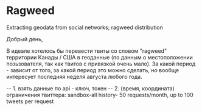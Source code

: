 # Ragweed
Extracting geodata from social networks; ragweed distribution

Добрый день,


В идеале хотелось бы перевести твиты со словом "ragweed" территории Канады / США в геоданные (по данным о местоположении позьзователя, так как твитов с привязкой очень мало). За какой период - зависит от того, за какой период это можно сделать, но вообще интересует последняя неделя августа любого года.

-- 1. взять данные по api - ключ, токен
-- 2. (время, координата) ограничения твиттера: sandbox-all history- 50 requests/month, up to 100 tweets per request
